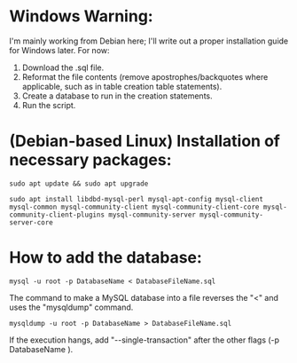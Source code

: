 # Windows Warning:
I'm mainly working from Debian here; I'll write out a proper installation guide for Windows later. For now:

1. Download the .sql file.
2. Reformat the file contents (remove apostrophes/backquotes where applicable, such as in table creation table statements).
3. Create a database to run in the creation statements.
4. Run the script.

# (Debian-based Linux) Installation of necessary packages:
`sudo apt update && sudo apt upgrade`

`sudo apt install libdbd-mysql-perl mysql-apt-config mysql-client mysql-common mysql-community-client mysql-community-client-core mysql-community-client-plugins mysql-community-server mysql-community-server-core`

# How to add the database:
`mysql -u root -p DatabaseName < DatabaseFileName.sql`

The command to make a MySQL database into a file reverses the "<" and uses the "mysqldump" command.

`mysqldump -u root -p DatabaseName > DatabaseFileName.sql`

 If the execution hangs, add "--single-transaction" after the other flags (-p DatabaseName <here>).
